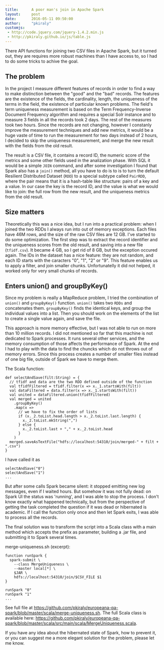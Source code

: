 ```yaml
---
title:      A poor man's join in Apache Spark
layout:     post
date:       2016-05-11 09:50:00
author:     "pkiraly"
customjs:
 - http://code.jquery.com/jquery-1.4.2.min.js
 - http://pkiraly.github.io/js/table.js
---
```


There API functions for joining two CSV files in Apache Spark, but it turned out, they are requires more robust machines than I have access to, so I had to do some tricks to achive the goal.

<!-- more --> 

## The problem

In the project I measure different features of records in order to find a way to make distinction between the "good" and the "bad" records. The features are the existence of the fields, the cardinality, length, the uniqueness of the terms in the field, the existence of particular known problems. The field's term uniqueness measurement is based on the Term Frequency-Inverse Document Frequency algorithm and requires a special Solr instance and to measure 3 fields in all the records took 2 days. The rest of the measures took two hours. Since the records are not changing, however I constanly improve the measurement techniques and add new metrics, it would be a huge vaste of time to run the measurement for two days instead of 2 hours, I decided to skip the uniqueness measurement, and merge the new result with the fields from the old result.

The result is a CSV file, it contains a record ID, the numeric score of the metrics and some other fields used in the analization phase. With SQL it would be a simple `JOIN` command, and after some investigation I found that Spark also has a `join()` method, all you have to do is to is to turn the default Resilient Distributed Dataset (`RDD`) to a special subtype called `PairRDD`, where the pair means that it is a hash-table like structure: pairs of a key and a value. In our case the key is the record ID, and the value is what we would like to join: the full row from the new result, and the uniqueness metrics from the old result.

## Size matters

Theoretically this was a nice idea, but I run into a practical problem: when I joined the two RDDs I always run into out of memory exceptions. Each files have 46M rows, and the size of the raw CSV files are 12 GB. I've started to do some optimization. The first step was to extract the record identifier and the uniqueness scores from the old result, and saving into a new file (`tfidf.csv`). It became 4 GB, so I get rid of 8 GB, but the exception occured again. The IDs in the dataset has a nice feature: they are not random, and each ID starts with the caracters "0", "1", "2" or "9". This feature enables us to apply a  filter, and join smaller chunks. Unfortunatelly it did not helped, it worked only for very small chunks of records.

## Enters union() and groupByKey()

Since my problem is really a MapReduce problem, I tried the combination of `union()` and `groupByKey()` function. `union()` takes two `RDDs` and concatenates them. `groupByKey()` finds the identical keys, and group the individual values into a list. Then you should work on the elements of the list to create a single value again, and save the file.

This approach is more memory effective, but I was not able to run on more than 10 million records. I did not mentioned so far that this machine is not dedicated to Spark processes. It runs several other services, and the memory consumption of those affects the performance of Spark. At the end I had to play with the data to find the chuncks which do not throws out of memory errors. Since this process creates a number of smaller files instead of one big file, outside of Spark we have to merge them.

The Scala function:

    def selectAndSave(filt:String) = {
      // tfidf and data are the two RDD defined outside of the function
      val tfidfFiltered = tfidf.filter(x => x._1.startsWith(filt))
      val dataFiltered = data.filter(x => x._1.startsWith(filt))
      val united = dataFiltered.union(tfidfFiltered)
      val merged = united
        .groupByKey()
        .map(x => 
          // we have to fix the order of lists
          if (x._2.toList.head.length > x._2.toList.last.length) {
            x._2.toList.mkString(",")
          } else {
            x._2.toList.last + "," + x._2.toList.head
          }
        )
      merged.saveAsTextFile("hdfs://localhost:54310/join/merged-" + filt + ".csv")
    }

I have called it as 

    selectAndSave("0")
    selectAndSave("1")
    ...

But after some calls Spark became silent: it stopped emitting new log messages, even if I waited hours. But somehow it was not fully dead: on Spark UI the status was 'running', and I was able to stop the process. I don't know exactly what happened technically, but from the perspective of getting the task completed the question if it was dead or hibernated is academic. If I call the function only once and then let Spark exits, I was able to process all the records.

The final solution was to transform the script into a Scala class with a main method which accepts the prefix as parameter, building a .jar file, and submitting it to Spark several times.

merge-uniqueness.sh (excerpt):

    function runSpark {
      spark-submit \
        --class MergeUniqueness \
        --master local[*] \
        $JAR \
        hdfs://localhost:54310/join/$CSV_FILE $1
    }

    runSpark "0"
    runSpark "1"
    ...

See full file at https://github.com/pkiraly/europeana-qa-spark/blob/master/scala/merge-uniqueness.sh. The full Scala class is available here: https://github.com/pkiraly/europeana-qa-spark/blob/master/scala/src/main/scala/MergeUniqueness.scala.

If you have any idea about the hibernated state of Spark, how to prevent it, or you can suggest me a more elegant solution for the problem, please let me know.
